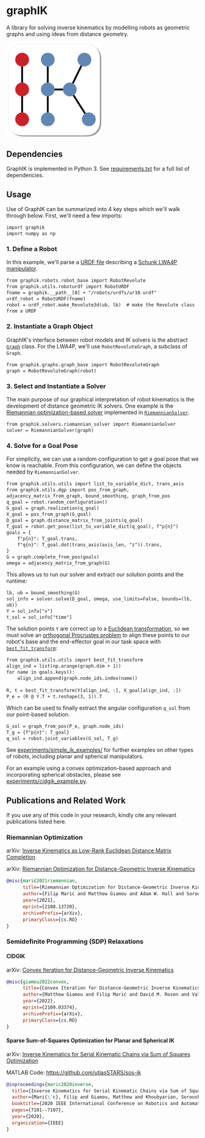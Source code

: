# graphIK
A library for solving inverse kinematics by modelling robots as geometric graphs and using ideas from distance geometry.

<img src="https://raw.githubusercontent.com/utiasSTARS/GraphIK/main/assets/graph_ik_logo.png" width="250px"/>


## Dependencies
GraphIK is implemented in Python 3. See [requirements.txt](https://github.com/utiasSTARS/graphIK/blob/main/requirements.txt) for a full list of dependencies.


## Usage
Use of GraphIK can be summarized into 4 key steps which we'll walk through below. First, we'll need a few imports:

```
import graphik
import numpy as np
```

### 1. Define a Robot
In this example, we'll parse a [URDF file](https://industrial-training-master.readthedocs.io/en/melodic/_source/session3/Intro-to-URDF.html) describing a [Schunk LWA4P manipulator](https://github.com/marselap/schunk_lwa4p). 

```
from graphik.robots.robot_base import RobotRevolute
from graphik.utils.roboturdf import RobotURDF
fname = graphik.__path__[0] + "/robots/urdfs/ur10.urdf"
urdf_robot = RobotURDF(fname)
robot = urdf_robot.make_Revolute3d(ub, lb)  # make the Revolute class from a URDF
```

### 2. Instantiate a Graph Object
GraphIK's interface between robot models and IK solvers is the abstract [`Graph`](https://github.com/utiasSTARS/graphIK/blob/main/graphik/graphs/graph_base.py) class. For the LWA4P, we'll use `RobotRevoluteGraph`, a subclass of `Graph`.
```
from graphik.graphs.graph_base import RobotRevoluteGraph
graph = RobotRevoluteGraph(robot)
```
### 3. Select and Instantiate a Solver
The main purpose of our graphical interpretation of robot kinematics is the development of distance geometric IK solvers. One example is the [Riemannian optimization-based solver](https://arxiv.org/abs/2011.04850) implemented in [`RiemannianSolver`](https://github.com/utiasSTARS/graphIK/blob/main/graphik/solvers/riemannian_solver.py). 
```
from graphik.solvers.riemannian_solver import RiemannianSolver
solver = RiemannianSolver(graph)
```

### 4. Solve for a Goal Pose
For simplicity, we can use a random configuration to get a goal pose that we know is reachable. From this configuration, we can define the objects needed by `RiemannianSolver`.
```
from graphik.utils.utils import list_to_variable_dict, trans_axis
from graphik.utils.dgp import pos_from_graph, adjacency_matrix_from_graph, bound_smoothing, graph_from_pos
q_goal = robot.random_configuration()
G_goal = graph.realization(q_goal)
X_goal = pos_from_graph(G_goal)
D_goal = graph.distance_matrix_from_joints(q_goal)
T_goal = robot.get_pose(list_to_variable_dict(q_goal), f"p{n}")
goals = {
    f"p{n}": T_goal.trans,
    f"q{n}": T_goal.dot(trans_axis(axis_len, "z")).trans,
}
G = graph.complete_from_pos(goals)
omega = adjacency_matrix_from_graph(G)
```

This allows us to run our solver and extract our solution points and the runtime:
```
lb, ub = bound_smoothing(G)
sol_info = solver.solve(D_goal, omega, use_limits=False, bounds=(lb, ub))
Y = sol_info["x"]
t_sol = sol_info["time"]
```
The solution points `Y` are correct up to a [Euclidean transformation](https://en.wikipedia.org/wiki/Rigid_transformation), so we must solve an [orthogonal Procrustes problem](https://en.wikipedia.org/wiki/Orthogonal_Procrustes_problem) to align these points to our robot's base and the end-effector goal in our task space with [`best_fit_transform`](https://github.com/utiasSTARS/graphIK/blob/main/graphik/utils/utils.py):
```
from graphik.utils.utils import best_fit_transform
align_ind = list(np.arange(graph.dim + 1))
for name in goals.keys():
    align_ind.append(graph.node_ids.index(name))

R, t = best_fit_transform(Y[align_ind, :], X_goal[align_ind, :])
P_e = (R @ Y.T + t.reshape(3, 1)).T
```
Which can be used to finally extract the angular configuration `q_sol` from our point-based solution.
```
G_sol = graph_from_pos(P_e, graph.node_ids)
T_g = {f"p{n}": T_goal}
q_sol = robot.joint_variables(G_sol, T_g)
```

See [experiments/simple_ik_examples/](https://github.com/utiasSTARS/graphIK/tree/main/experiments/simple_ik_examples) for further examples on other types of robots, including planar and spherical manipulators.

For an example using a convex optimization-based approach and incorporating spherical obstacles, please see [experiments/cidgik_example.py](https://github.com/utiasSTARS/graphIK/tree/main/experiments/cidgik_example.py).

## Publications and Related Work
If you use any of this code in your research, kindly cite any relevant publications listed here.

### Riemannian Optimization 
arXiv: [Inverse Kinematics as Low-Rank Euclidean Distance Matrix Completion](https://arxiv.org/abs/2011.04850)

arXiv: [Riemannian Optimization for Distance-Geometric Inverse Kinematics](https://arxiv.org/abs/2108.13720)

```bibtex
@misc{marić2021riemannian,
      title={Riemannian Optimization for Distance-Geometric Inverse Kinematics}, 
      author={Filip Marić and Matthew Giamou and Adam W. Hall and Soroush Khoubyarian and Ivan Petrović and Jonathan Kelly},
      year={2021},
      eprint={2108.13720},
      archivePrefix={arXiv},
      primaryClass={cs.RO}
}
```

### Semidefinite Programming (SDP) Relaxations

#### CIDGIK
arXiv: [Convex Iteration for Distance-Geometric Inverse Kinematics](https://arxiv.org/abs/2109.03374)
```bibtex
@misc{giamou2022convex,
      title={Convex Iteration for Distance-Geometric Inverse Kinematics}, 
      author={Matthew Giamou and Filip Marić and David M. Rosen and Valentin Peretroukhin and Nicholas Roy and Ivan Petrović and Jonathan Kelly},
      year={2022},
      eprint={2109.03374},
      archivePrefix={arXiv},
      primaryClass={cs.RO}
}
```

#### Sparse Sum-of-Squares Optimization for Planar and Spherical IK 
arXiv: [Inverse Kinematics for Serial Kinematic Chains via Sum of Squares Optimization](https://arxiv.org/abs/1909.09318)

MATLAB Code: https://github.com/utiasSTARS/sos-ik

```bibtex
@inproceedings{maric2020inverse,
  title={Inverse Kinematics for Serial Kinematic Chains via Sum of Squares Optimization},
  author={Mari{\'c}, Filip and Giamou, Matthew and Khoubyarian, Soroush and Petrovi{\'c}, Ivan and Kelly, Jonathan},
  booktitle={2020 IEEE International Conference on Robotics and Automation (ICRA)},
  pages={7101--7107},
  year={2020},
  organization={IEEE}
}
```
